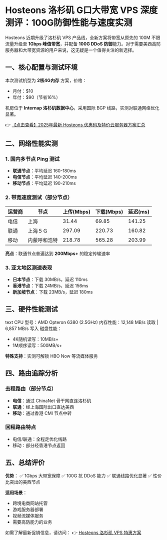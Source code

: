 # Hosteons 洛杉矶 G口大带宽 VPS 深度测评：100G防御性能与速度实测

Hosteons 近期升级了洛杉矶 VPS 产品线，全新方案将带宽从原先的 100M 不限流量升级至 **1Gbps 峰值带宽**，并配备 **100G DDoS 防御**能力。对于需要美西高防服务器和大带宽资源的用户来说，这无疑是一个值得关注的新选择。

## 一、核心配置与测试环境

本次测试机型为 **2核4G内存** 方案，价格：
- 月付：$10
- 年付：$90（节省16%）

机房位于 **Internap 洛杉矶数据中心**，采用国际 BGP 线路，实测对联通网络优化显著。

👉 [【点击查看】2025年最新 Hosteons 优惠码及特价云服务器方案汇总](https://bit.ly/hosteons)

## 二、网络性能实测

### 1. 国内多节点 Ping 测试
- **联通节点**：平均延迟 160-180ms
- **电信节点**：平均延迟 140-200ms 
- **移动节点**：平均延迟 190-210ms

### 2. 带宽速度测试（部分节点）

| 运营商 | 节点         | 上传(Mbps) | 下载(Mbps) | 延迟(ms) |
|--------|--------------|------------|------------|----------|
| 电信   | 上海         | 31.44      | 69.85      | 141.25   |
| 联通   | 上海５Ｇ     | 297.09     | 220.73     | 160.82   |
| 移动   | 内蒙呼和浩特 | 218.78     | 565.28     | 203.99   |

**亮点**：联通节点普遍达到 **200Mbps+** 的稳定传输速率

### 3. 亚太地区测速表现
- **日本节点**：下载 30MB/s，延迟 110ms
- **香港节点**：下载 24MB/s，延迟 156ms  
- **新加坡节点**：下载 23MB/s，延迟 180ms

## 三、硬件性能测试

text
CPU 型号：AMD Opteron 6380 (2.5GHz)
内存性能：12,148 MB/s 读取 | 6,857 MB/s 写入
磁盘性能：
- 4K随机读写：10MB/s+
- 1M顺序读写：500MB/s+

**特殊支持**：实测可解锁 HBO Now 等流媒体服务

## 四、路由追踪分析

### 去程路由（部分节点）
- **电信**：通过 ChinaNet 骨干网直连洛杉矶
- **联通**：经上海国际出口直达美西
- **移动**：通过香港 CMI 节点中转

### 回程路由特点
- 电信/联通：全程走优化线路
- 移动：部分经香港节点返回

## 五、总结评价

**优势**：
✅ 1Gbps 大带宽保障
✅ 100G 抗 DDoS 能力
✅ 联通线路优化显著
✅ 性价比突出的美西节点

**适用场景**：
- 跨境电商网站托管
- 游戏服务器部署
- 视频流媒体服务
- 需要高防能力的业务

如需了解最新促销信息，请访问：
👉 [Hosteons 洛杉矶 VPS 特惠方案](https://bit.ly/hosteons)